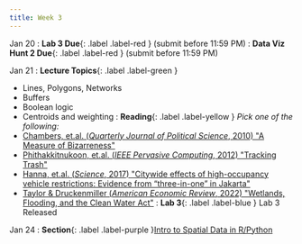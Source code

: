 ```yaml
---
title: Week 3
---
```


Jan 20
: **Lab 3 Due**{: .label .label-red } (submit before 11:59 PM)
 : **Data Viz Hunt 2 Due**{: .label .label-red } (submit before 11:59 PM)


Jan 21
: **Lecture Topics**{: .label .label-green }
 - Lines, Polygons, Networks
 - Buffers
 - Boolean logic
 - Centroids and weighting
: **Reading**{: .label .label-yellow }
*Pick one of the following:*
 - [Chambers, et.al. (*Quarterly Journal of Political Science*, 2010) "A Measure of Bizarreness"][1]
 - [Phithakkitnukoon, et.al. (*IEEE Pervasive Computing*, 2012) "Tracking Trash"][2]
 - [Hanna, et.al. (*Science*, 2017) "Citywide effects of high-occupancy vehicle restrictions: Evidence from “three-in-one” in Jakarta"][3]
 - [Taylor & Druckenmiller (*American Economic Review*, 2022) "Wetlands, Flooding, and the Clean Water Act"][4]
: **Lab 3**{: .label .label-blue } Lab 3 Released

Jan 24
: **Section**{: .label .label-purple }[Intro to Spatial Data in R/Python](#)


[1]: https://www.nowpublishers.com/article/Details/QJPS-9022
[2]: https://dspace.mit.edu/handle/1721.1/101638
[3]: https://www-science-org.stanford.idm.oclc.org/doi/10.1126/science.aan2747
[4]: https://www-aeaweb-org.stanford.idm.oclc.org/articles?id=10.1257/aer.20210497
